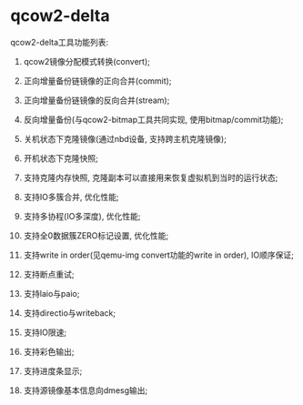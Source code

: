 # qcow2-delta

qcow2-delta工具功能列表:
1.	qcow2镜像分配模式转换(convert);
2.	正向增量备份链镜像的正向合并(commit);
3.	正向增量备份链镜像的反向合并(stream);
4.	反向增量备份(与qcow2-bitmap工具共同实现, 使用bitmap/commit功能);
5.	关机状态下克隆镜像(通过nbd设备, 支持跨主机克隆镜像);
6.	开机状态下克隆快照;
7.	支持克隆内存快照, 克隆副本可以直接用来恢复虚拟机到当时的运行状态;

8.	支持IO多簇合并, 优化性能;
9.	支持多协程(IO多深度), 优化性能;
10.	支持全0数据簇ZERO标记设置, 优化性能;
11.	支持write in order(见qemu-img convert功能的write in order), IO顺序保证;
12.	支持断点重试;
13.	支持laio与paio;
14.	支持directio与writeback;
15.	支持IO限速;
16.	支持彩色输出;
17.	支持进度条显示;
18.	支持源镜像基本信息向dmesg输出;
